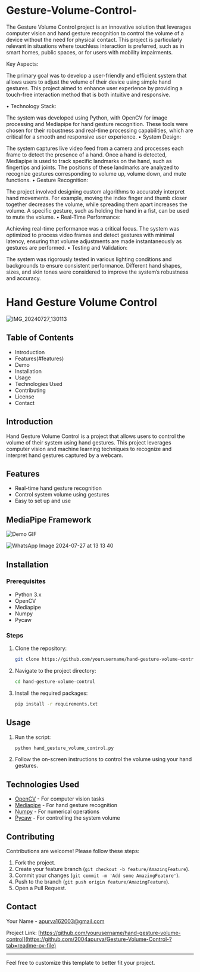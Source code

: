 # Gesture-Volume-Control-

The Gesture Volume Control project is an innovative solution that leverages computer vision and hand gesture recognition to control the volume of a device without the need for physical contact. This project is particularly relevant in situations where touchless interaction is preferred, such as in smart homes, public spaces, or for users with mobility impairments.

Key Aspects:

 
The primary goal was to develop a user-friendly and efficient system that allows users to adjust the volume of their device using simple hand gestures. This project aimed to enhance user experience by providing a touch-free interaction method that is both intuitive and responsive.

•	Technology Stack:
 
The system was developed using Python, with OpenCV for image processing and Mediapipe for hand gesture recognition. These tools were chosen for their robustness and real-time processing capabilities, which are critical for a smooth and responsive user experience.
	•	System Design:
 
The system captures live video feed from a camera and processes each frame to detect the presence of a hand. Once a hand is detected, Mediapipe is used to track specific landmarks on the hand, such as fingertips and joints. The positions of these landmarks are analyzed to recognize gestures corresponding to volume up, volume down, and mute functions.
	•	Gesture Recognition:
 
The project involved designing custom algorithms to accurately interpret hand movements. For example, moving the index finger and thumb closer together decreases the volume, while spreading them apart increases the volume. A specific gesture, such as holding the hand in a fist, can be used to mute the volume.
	•	Real-Time Performance:
 
Achieving real-time performance was a critical focus. The system was optimized to process video frames and detect gestures with minimal latency, ensuring that volume adjustments are made instantaneously as gestures are performed.
	•	Testing and Validation:
 
The system was rigorously tested in various lighting conditions and backgrounds to ensure consistent performance. Different hand shapes, sizes, and skin tones were considered to improve the system’s robustness and accuracy.
	

# Hand Gesture Volume Control

![IMG_20240727_130113](https://github.com/user-attachments/assets/6f30fe28-d414-4d93-9e8a-65e53b61173c)

## Table of Contents
- Introduction
- Features(#features)
- Demo
- Installation
- Usage
- Technologies Used
- Contributing
- License
- Contact

## Introduction
Hand Gesture Volume Control is a project that allows users to control the volume of their system using hand gestures. This project leverages computer vision and machine learning techniques to recognize and interpret hand gestures captured by a webcam.

## Features
- Real-time hand gesture recognition
- Control system volume using gestures
- Easy to set up and use

## MediaPipe Framework


![Demo GIF](path/to/your/demo.gif)

![WhatsApp Image 2024-07-27 at 13 13 40](https://github.com/user-attachments/assets/6dba9945-f8bd-44b5-bc6c-15f4f1e3a99a)



## Installation

### Prerequisites
- Python 3.x
- OpenCV
- Mediapipe
- Numpy
- Pycaw

### Steps
1. Clone the repository:
    ```sh
    git clone https://github.com/yourusername/hand-gesture-volume-control.git
    ```
2. Navigate to the project directory:
    ```sh
    cd hand-gesture-volume-control
    ```
3. Install the required packages:
    ```sh
    pip install -r requirements.txt
    ```

## Usage
1. Run the script:
    ```sh
    python hand_gesture_volume_control.py
    ```
2. Follow the on-screen instructions to control the volume using your hand gestures.

## Technologies Used
- [OpenCV](https://opencv.org/) - For computer vision tasks
- [Mediapipe](https://mediapipe.dev/) - For hand gesture recognition
- [Numpy](https://numpy.org/) - For numerical operations
- [Pycaw](https://github.com/AndreMiras/pycaw) - For controlling the system volume

## Contributing
Contributions are welcome! Please follow these steps:
1. Fork the project.
2. Create your feature branch (`git checkout -b feature/AmazingFeature`).
3. Commit your changes (`git commit -m 'Add some AmazingFeature'`).
4. Push to the branch (`git push origin feature/AmazingFeature`).
5. Open a Pull Request.



## Contact
Your Name - [apurva162003@gmail.com](mailto:apurva162003@gmail.com)

Project Link: [https://github.com/yourusername/hand-gesture-volume-control](https://github.com/2004apurva/Gesture-Volume-Control-?tab=readme-ov-file)

---

Feel free to customize this template to better fit your project.
